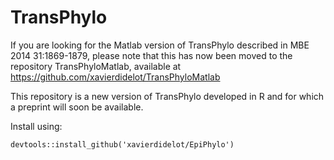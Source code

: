 # TransPhylo

If you are looking for the Matlab version of TransPhylo described in MBE 2014 31:1869-1879, please note that this has now been moved to the repository TransPhyloMatlab, available at https://github.com/xavierdidelot/TransPhyloMatlab

This repository is a new version of TransPhylo developed in R and for which a preprint will soon be available.

Install using:

`devtools::install_github('xavierdidelot/EpiPhylo')`
